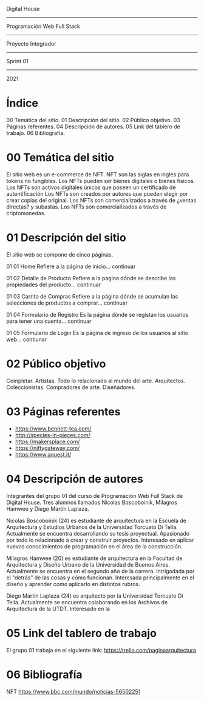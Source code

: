 Digital House
***
Programación Web Full Stack
***
Proyecto Integrador
***
Sprint 01
***
2021


# Índice
00 Temática del sitio.
01 Descripción del sitio.
02 Público objetivo.
03 Páginas referentes.
04 Descripción de autores.
05 Link del tablero de trabajo.
06 Bibliografía.


# 00 Temática del sitio
El sitio web es un e-commerce de NFT. 
NFT son las siglas  en inglés para tokens no fungibles.
Los NFTs pueden ser bienes digitales o bienes físicos.
Los NFTs son activos digitales únicos que poseen un certificado de autentificación 
Los NFTs son creados por autores que pueden elegir por crear copias del original.
Los NFTs son comercializados a través de ¿ventas directas? y subastas.
Los NFTs son comercializados a través de criptomonedas.


# 01 Descripción del sitio
El sitio web se compone de cinco páginas.

01 01 Home
Refiere a la página de inicio... continuar

01 02 Detalle de Producto
Refiere a la pagina dónde se describe las propiedades del producto... continuar

01 03 Carrito de Compras
Refiere a la página dónde se acumulan las selecciones de productos a comprar... continuar

01 04 Formulario de Registro
Es la página dónde se registan los usuarios para tener una cuenta... continuar

01 05 Formulario de Login
Es la página de ingreso de los usuarios al sitio web... contiunar

# 02 Público objetivo
Completar. Artistas. Todo lo relacionado al mundo del arte. Arquitectos. Coleccionistas. Compradores de arte. Diseñadores.


# 03 Páginas referentes

- https://www.bennett-tea.com/
- http://species-in-pieces.com/
- https://makersplace.com/
- https://niftygateway.com/
- https://www.aquest.it/ 

# 04 Descripción de autores
Integrantes del grupo 01 del curso de Programación Web Full Stack de Digital House.
Tres alumnos llamados Nicolas Boscoboinik, Milagros Hamwee y Diego Martín Laplaza.

Nicolas Boscoboinik (24) es estudiante de arquitectura en la Escuela de Arquitectura y Estudios Urbanos de la Universidad Torcuato Di Tella. Actualmente se encuentra desarrollando su tesis proyectual. Apasionado por todo lo relacionado a crear y construir proyectos. Interesado en aplicar nuevos conocimientos de programación en el área de la construcción.

Milagros Hamwee (20) es estudiante de arquitectura en la Facultad de Arquitectura y Diseño Urbano de la Universidad de Buenos Aires. Actualmente se encuentra en el segundo año de la carrera. Intrigadada por el "detrás" de las cosas y cómo funcionan. Interesada principalmente en el diseño y aprender como aplicarlo en distintos rubros.

Diego Martín Laplaza (24) es arquitecto por la Universidad Torcuato Di Tella. Actualmente se encuentra colaborando en los Archivos de Arquitectura de la UTDT. Interesado en la 


# 05 Link del tablero de trabajo
El grupo 01 trabaja en el siguiente link:
https://trello.com/paginaarquitectura


# 06 Bibliografía
NFT
https://www.bbc.com/mundo/noticias-56502251